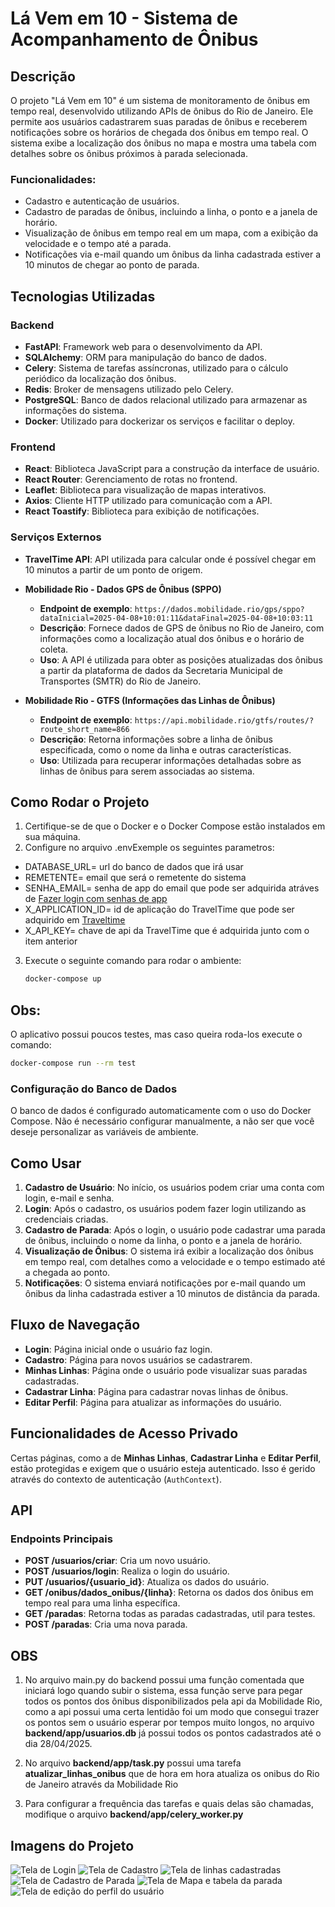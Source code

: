 

# Lá Vem em 10 - Sistema de Acompanhamento de Ônibus

## Descrição

O projeto "Lá Vem em 10" é um sistema de monitoramento de ônibus em tempo real, desenvolvido utilizando APIs de ônibus do Rio de Janeiro. Ele permite aos usuários cadastrarem suas paradas de ônibus e receberem notificações sobre os horários de chegada dos ônibus em tempo real. O sistema exibe a localização dos ônibus no mapa e mostra uma tabela com detalhes sobre os ônibus próximos à parada selecionada.

### Funcionalidades:
- Cadastro e autenticação de usuários.
- Cadastro de paradas de ônibus, incluindo a linha, o ponto e a janela de horário.
- Visualização de ônibus em tempo real em um mapa, com a exibição da velocidade e o tempo até a parada.
- Notificações via e-mail quando um ônibus da linha cadastrada estiver a 10 minutos de chegar ao ponto de parada.

## Tecnologias Utilizadas

### Backend
- **FastAPI**: Framework web para o desenvolvimento da API.
- **SQLAlchemy**: ORM para manipulação do banco de dados.
- **Celery**: Sistema de tarefas assíncronas, utilizado para o cálculo periódico da localização dos ônibus.
- **Redis**: Broker de mensagens utilizado pelo Celery.
- **PostgreSQL**: Banco de dados relacional utilizado para armazenar as informações do sistema.
- **Docker**: Utilizado para dockerizar os serviços e facilitar o deploy.

### Frontend
- **React**: Biblioteca JavaScript para a construção da interface de usuário.
- **React Router**: Gerenciamento de rotas no frontend.
- **Leaflet**: Biblioteca para visualização de mapas interativos.
- **Axios**: Cliente HTTP utilizado para comunicação com a API.
- **React Toastify**: Biblioteca para exibição de notificações.

### Serviços Externos
- **TravelTime API**: API utilizada para calcular onde é possível chegar em 10 minutos a partir de um ponto de origem.
  
- **Mobilidade Rio - Dados GPS de Ônibus (SPPO)**
   - **Endpoint de exemplo**: `https://dados.mobilidade.rio/gps/sppo?dataInicial=2025-04-08+10:01:11&dataFinal=2025-04-08+10:03:11`
   - **Descrição**: Fornece dados de GPS de ônibus no Rio de Janeiro, com informações como a localização atual dos ônibus e o horário de coleta.
   - **Uso**: A API é utilizada para obter as posições atualizadas dos ônibus a partir da plataforma de dados da Secretaria Municipal de Transportes (SMTR) do Rio de Janeiro.

- **Mobilidade Rio - GTFS (Informações das Linhas de Ônibus)**
   - **Endpoint de exemplo**: `https://api.mobilidade.rio/gtfs/routes/?route_short_name=866`
   - **Descrição**: Retorna informações sobre a linha de ônibus especificada, como o nome da linha e outras características.
   - **Uso**: Utilizada para recuperar informações detalhadas sobre as linhas de ônibus para serem associadas ao sistema.

## Como Rodar o Projeto

1. Certifique-se de que o Docker e o Docker Compose estão instalados em sua máquina.
2. Configure no arquivo .envExemple os seguintes parametros:
  - DATABASE_URL= url do banco de dados que irá usar  
  - REMETENTE= email que será o remetente do sistema
  - SENHA_EMAIL= senha de app do email que pode ser adquirida atráves de [Fazer login com senhas de app](https://support.google.com/accounts/answer/185833?hl=pt-BR&authuser=3)
  - X_APPLICATION_ID= id de aplicação do TravelTime que pode ser adquirido em [Traveltime](https://account.traveltime.com/)
  - X_API_KEY= chave de api da TravelTime que é adquirida junto com o item anterior

3. Execute o seguinte comando para rodar o ambiente:
   ```bash
   docker-compose up

## Obs:
  O aplicativo possui poucos testes, mas caso queira roda-los execute o comando:
   ```bash
   docker-compose run --rm test
   ```



### Configuração do Banco de Dados
O banco de dados é configurado automaticamente com o uso do Docker Compose. Não é necessário configurar manualmente, a não ser que você deseje personalizar as variáveis de ambiente.

## Como Usar
1. **Cadastro de Usuário**: No início, os usuários podem criar uma conta com login, e-mail e senha.
2. **Login**: Após o cadastro, os usuários podem fazer login utilizando as credenciais criadas.
3. **Cadastro de Parada**: Após o login, o usuário pode cadastrar uma parada de ônibus, incluindo o nome da linha, o ponto e a janela de horário.
4. **Visualização de Ônibus**: O sistema irá exibir a localização dos ônibus em tempo real, com detalhes como a velocidade e o tempo estimado até a chegada ao ponto.
5. **Notificações**: O sistema enviará notificações por e-mail quando um ônibus da linha cadastrada estiver a 10 minutos de distância da parada.

## Fluxo de Navegação
- **Login**: Página inicial onde o usuário faz login.
- **Cadastro**: Página para novos usuários se cadastrarem.
- **Minhas Linhas**: Página onde o usuário pode visualizar suas paradas cadastradas.
- **Cadastrar Linha**: Página para cadastrar novas linhas de ônibus.
- **Editar Perfil**: Página para atualizar as informações do usuário.

## Funcionalidades de Acesso Privado
Certas páginas, como a de **Minhas Linhas**, **Cadastrar Linha** e **Editar Perfil**, estão protegidas e exigem que o usuário esteja autenticado. Isso é gerido através do contexto de autenticação (`AuthContext`).

## API

### Endpoints Principais
- **POST /usuarios/criar**: Cria um novo usuário.
- **POST /usuarios/login**: Realiza o login do usuário.
- **PUT /usuarios/{usuario_id}**: Atualiza os dados do usuário.
- **GET /onibus/dados_onibus/{linha}**: Retorna os dados dos ônibus em tempo real para uma linha específica.
- **GET /paradas**: Retorna todas as paradas cadastradas, util para testes.
- **POST /paradas**: Cria uma nova parada.


## OBS
1. No arquivo main.py do backend possui uma função comentada que iniciará logo quando subir o sistema, essa função serve para pegar todos os pontos dos ônibus disponibilizados
pela api da Mobilidade Rio, como a api possui uma certa lentidão foi um modo que consegui trazer os pontos sem o usuário esperar por tempos muito longos, no arquivo 
**backend/app/usuarios.db** já possui todos os pontos cadastrados até o dia 28/04/2025.

2. No arquivo **backend/app/task.py** possui uma tarefa **atualizar_linhas_onibus** que de hora em hora atualiza os onibus do Rio de Janeiro através da Mobilidade Rio

3. Para configurar a frequência das tarefas e quais delas são chamadas, modifique o arquivo **backend/app/celery_worker.py**


## Imagens do Projeto

![Tela de Login ](img/login.png)
![Tela de Cadastro ](img/cadastro.png)
![Tela de linhas cadastradas ](img/linhasItem.png)
![Tela de Cadastro de Parada ](img/cadastroParada.png)
![Tela de Mapa e tabela da parada ](img/Mapa.png)
![Tela de edição do perfil do usuário ](img/editarPerfil.png)
